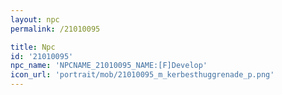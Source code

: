 ```yaml
---
layout: npc
permalink: /21010095

title: Npc
id: '21010095'
npc_name: 'NPCNAME_21010095_NAME:[F]Develop'
icon_url: 'portrait/mob/21010095_m_kerbesthuggrenade_p.png'
---
```

